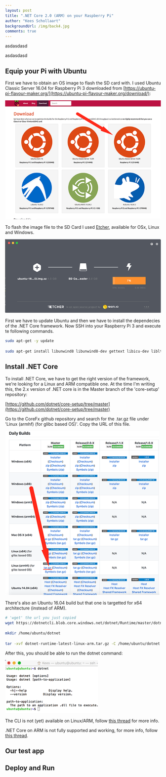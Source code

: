 ```yaml
--- 
layout: post
title: ".NET Core 2.0 (ARM) on your Raspberry Pi"
author: "Kees Schollaart" 
backgroundUrl: /img/back4.jpg
comments: true 
---  
```


asdasdasd

asdasdasd

<!--more-->

## Equip your Pi with Ubuntu

First we have to obtain an OS image to flash the SD card with. I used Ubuntu Classic Server 16.04 for Raspberry Pi 3 downloaded from [https://ubuntu-pi-flavour-maker.org/](https://ubuntu-pi-flavour-maker.org/download/):

 <a id="single_image" href="/img/2017/ubuntupi.png" class="fancybox"><img src="/img/2017/ubuntupi_thumb.png"/></a>

To flash the image file to the SD Card I used [Etcher](https://etcher.io/), available for OSx, Linux and Windows.

 <a id="single_image" href="/img/2017/etcher.png" class="fancybox"><img src="/img/2017/etcher_thumb.png"/></a>

First we have to update Ubuntu and then we have to install the dependecies of the .NET Core framework. Now SSH into your Raspberry Pi 3 and execute te following commands. 

~~~ bash
sudo apt-get -y update

sudo apt-get install libunwind8 libunwind8-dev gettext libicu-dev liblttng-ust-dev libcurl4-openssl-dev libssl-dev uuid-dev unzip
~~~  

## Install .NET Core

To install .NET Core, we have to get the right version of the framework, we're looking for a Linux and ARM compatible one. At the time I'm writing this, the 2.x version of .NET core is in the Master branch of the 'core-setup' repository:

[https://github.com/dotnet/core-setup/tree/master](https://github.com/dotnet/core-setup/tree/master)

Go to the CoreFx github repository and search for the .tar.gz file under 'Linux (armhf) (for glibc based OS)'. Copy the URL of this file.

 <a id="single_image" href="/img/2017/targz.png" class="fancybox"><img src="/img/2017/targz_thumb.png"/></a>

There's also an Ubuntu 16.04 build but that one is targetted for x64 architecture (instead of ARM). 

~~~ bash
# 'wget' the url you just copied
wget https://dotnetcli.blob.core.windows.net/dotnet/Runtime/master/dotnet-runtime-latest-linux-arm.tar.gz

mkdir /home/ubuntu/dotnet

tar -xvf dotnet-runtime-latest-linux-arm.tar.gz -C /home/ubuntu/dotnet 
~~~ 

After this, you should be able to run the dotnet command:

<a id="single_image" href="/img/2017/ssh.png" class="fancybox"><img src="/img/2017/ssh_thumb.png"/></a>

The CLI is not (yet) available on Linux/ARM, follow [this thread](https://github.com/dotnet/cli/issues/2556) for more info.

.NET Core on ARM is not fully supported and working, for more info, follow [this thread](https://github.com/dotnet/coreclr/issues/3977).

## Our test app

## Deploy and Run


